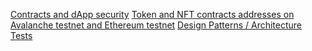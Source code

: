 

[Contracts and dApp security](./avoiding_commons_attacks.md)
[Token and NFT contracts addresses on Avalanche testnet and Ethereum testnet](./deployed_addresses.md)
[Design Patterns / Architecture](./designs_patterns_decisions.md)
[Tests](./tests_explications.md)

